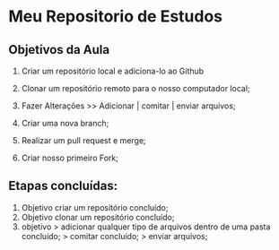 # Meu Repositorio de Estudos

## Objetivos da Aula

1. Criar um repositório local e adiciona-lo ao Github

2. Clonar um repositório remoto para o nosso computador local;

3. Fazer Alterações >> Adicionar | comitar | enviar arquivos;

4. Criar uma nova branch;

5. Realizar um pull request e merge;

7. Criar nosso primeiro Fork;

## Etapas concluídas:

1. Objetivo criar um repositório concluído;
2. Objetivo clonar um repositório concluído;
3. objetivo > adicionar qualquer tipo de arquivos dentro de uma pasta concluído; > comitar concluído; > enviar arquivos;
